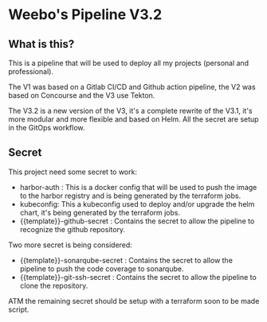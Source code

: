 # Weebo's Pipeline V3.2

## What is this?

This is a pipeline that will be used to deploy all my projects (personal and professional).

The V1 was based on a Gitlab CI/CD and Github action pipeline, the V2 was based on Concourse and the V3 use Tekton.

The V3.2 is a new version of the V3, it's a complete rewrite of the V3.1, it's more modular and more flexible and based on Helm. All the secret are setup in the GitOps workflow.

## Secret

This project need some secret to work:

- harbor-auth : This is a docker config that will be used to push the image to the harbor registry and is being generated by the terraform jobs.
- kubeconfig: This a kubeconfig used to deploy and/or upgrade the helm chart, it's being generated by the terraform jobs.
- {{template}}-github-secret : Contains the secret to allow the pipeline to recognize the github repository.

Two more secret is being considered:

- {{template}}-sonarqube-secret : Contains the secret to allow the pipeline to push the code coverage to sonarqube.
- {{template}}-git-ssh-secret : Contains the secret to allow the pipeline to clone the repository.

ATM the remaining secret should be setup with a terraform soon to be made script.
